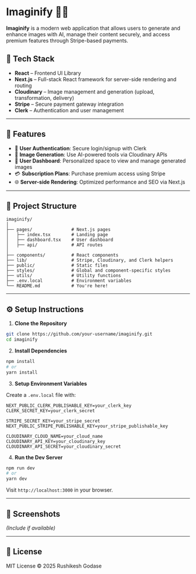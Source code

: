 
# Imaginify 🎨✨

**Imaginify** is a modern web application that allows users to generate and enhance images with AI, manage their content securely, and access premium features through Stripe-based payments.

## 🚀 Tech Stack

- **React** – Frontend UI Library
- **Next.js** – Full-stack React framework for server-side rendering and routing
- **Cloudinary** – Image management and generation (upload, transformation, delivery)
- **Stripe** – Secure payment gateway integration
- **Clerk** – Authentication and user management

---

## 🌟 Features

- 🔐 **User Authentication**: Secure login/signup with Clerk
- 🎨 **Image Generation**: Use AI-powered tools via Cloudinary APIs
- 💼 **User Dashboard**: Personalized space to view and manage generated images
- 💳 **Subscription Plans**: Purchase premium access using Stripe
- 🌐 **Server-side Rendering**: Optimized performance and SEO via Next.js

---

## 📁 Project Structure

```
imaginify/
│
├── pages/               # Next.js pages
│   ├── index.tsx        # Landing page
│   ├── dashboard.tsx    # User dashboard
│   ├── api/             # API routes
│
├── components/          # React components
├── lib/                 # Stripe, Cloudinary, and Clerk helpers
├── public/              # Static files
├── styles/              # Global and component-specific styles
├── utils/               # Utility functions
├── .env.local           # Environment variables
└── README.md            # You're here!
```

---

## ⚙️ Setup Instructions

1. **Clone the Repository**
```bash
git clone https://github.com/your-username/imaginify.git
cd imaginify
```

2. **Install Dependencies**
```bash
npm install
# or
yarn install
```

3. **Setup Environment Variables**

Create a `.env.local` file with:

```env
NEXT_PUBLIC_CLERK_PUBLISHABLE_KEY=your_clerk_key
CLERK_SECRET_KEY=your_clerk_secret

STRIPE_SECRET_KEY=your_stripe_secret
NEXT_PUBLIC_STRIPE_PUBLISHABLE_KEY=your_stripe_publishable_key

CLOUDINARY_CLOUD_NAME=your_cloud_name
CLOUDINARY_API_KEY=your_cloudinary_key
CLOUDINARY_API_SECRET=your_cloudinary_secret
```

4. **Run the Dev Server**
```bash
npm run dev
# or
yarn dev
```

Visit `http://localhost:3000` in your browser.

---

## 📸 Screenshots

_(Include if available)_

---


## 📄 License

MIT License © 2025 Rushikesh Godase
```
